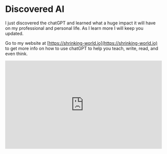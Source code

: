 # Discovered AI

I just discovered the chatGPT and learned what a huge impact it will have on my professional and
personal life.  As I learn more I will keep you updated.

Go to my website at [https://shrinking-world.io](https://shrinking-world.io) to get more info on how
to use chatGPT to help you teach, write, read, and even think.

<div style="position: relative; padding-bottom: 56.25%; height: 0;"><iframe style="position:
absolute; top: 0; left: 0; width: 100%; height: 100%; border: 0;"
src="https://www.tella.tv/video/clfl9dp4800040fmm9um79pdm/embed?b=0&title=1&a=0&loop=0&t=0&muted=0"
allowfullscreen allowtransparency></iframe></div>


